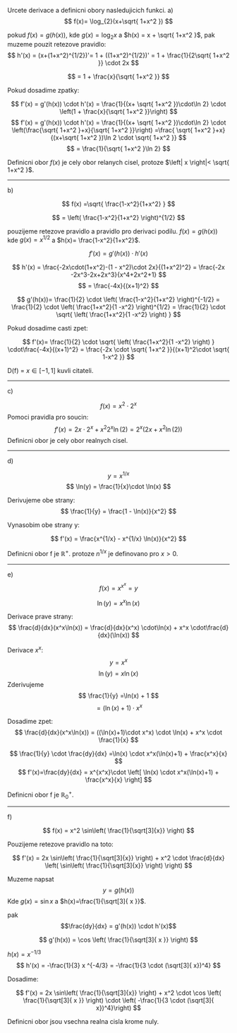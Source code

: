 Urcete derivace a definicni obory nasledujicich funkci.
a)
$$
f(x)= \log_{2}(x+\sqrt{ 1+x^2 })
$$

pokud $f(x) =g(h(x))$, kde $g(x) = \log_{2}x$ a $h(x) = x + \sqrt{ 1+x^2 }$, pak muzeme pouzit retezove pravidlo:
$$
h'(x) = (x+(1+x^2)^{1/2})'= 1 + ((1+x^2)^{1/2})' = 1 + \frac{1}{2\sqrt{ 1+x^2 }} \cdot 2x
$$

$$
= 1 + \frac{x}{\sqrt{ 1+x^2 }}
$$

Pokud dosadime zpatky:

$$
f'(x) = g'(h(x)) \cdot h'(x) = \frac{1}{(x+ \sqrt{ 1+x^2 })\cdot\ln 2} \cdot \left(1 + \frac{x}{\sqrt{ 1+x^2 }}\right)
$$
$$
f'(x) = g'(h(x)) \cdot h'(x) = \frac{1}{(x+ \sqrt{ 1+x^2 })\cdot\ln 2} \cdot \left(\frac{\sqrt{ 1+x^2 }+x}{\sqrt{ 1+x^2 }}\right)
=\frac{ \sqrt{ 1+x^2 }+x}{(x+\sqrt{ 1+x^2 })\ln 2 \cdot \sqrt{ 1+x^2 }} 
$$
$$
= \frac{1}{\sqrt{ 1+x^2 }\ln 2}
$$

Definicni obor $f(x)$ je cely obor relanych cisel, protoze $\left| x \right|< \sqrt{ 1+x^2 }$.

---

b)

$$
f(x) =\sqrt{ \frac{1-x^2}{1+x^2} }
$$

$$
= \left( \frac{1-x^2}{1+x^2} \right)^{1/2} 
$$

pouzijeme retezove pravidlo a pravidlo pro derivaci podilu.
$f(x)= g(h(x))$ kde $g(x) = x^{1/2}$ a $h(x)= \frac{1-x^2}{1+x^2}$.

$$
f'(x) = g'(h(x)) \cdot h'(x)
$$

$$
h'(x) = \frac{-2x\cdot(1+x^2)-(1 - x^2)\cdot 2x}{(1+x^2)^2} = \frac{-2x -2x^3-2x+2x^3}{x^4+2x^2+1} 
$$
$$
= \frac{-4x}{(x+1)^2}
$$

$$
g'(h(x))= \frac{1}{2} \cdot \left( \frac{1-x^2}{1+x^2}  \right)^{-1/2} = \frac{1}{2} \cdot \left( \frac{1+x^2}{1 -x^2} \right)^{1/2} = \frac{1}{2} \cdot \sqrt{ \left( \frac{1+x^2}{1 -x^2} \right)  }
$$

Pokud dosadime casti zpet:

$$
f'(x)=  \frac{1}{2} \cdot \sqrt{ \left( \frac{1+x^2}{1 -x^2} \right)  } \cdot\frac{-4x}{(x+1)^2} = \frac{-2x \cdot \sqrt{ 1+x^2 }}{(x+1)^2\cdot \sqrt{ 1-x^2 }}
$$

D(f) = $x \in [-1,1]$ kuvli citateli.

---
c)

$$
f(x)=x^2\cdot 2^x
$$
Pomoci pravidla pro soucin:
$$
f'(x)= 2x \cdot 2^x + x^2 2^x \ln(2) = 2^x(2x + x^2 \ln(2))
$$
Definicni obor je cely obor realnych cisel.

---
d)

$$
y = x^{1/x}
$$
$$
\ln(y) = \frac{1}{x}\cdot \ln(x)
$$

Derivujeme obe strany:
$$
\frac{1}{y} = \frac{1 - \ln(x)}{x^2}
$$

Vynasobim obe strany y:

$$
f'(x) = \frac{x^{1/x} - x^{1/x} \ln(x)}{x^2}
$$

Definicni obor f je $\mathbb{R}^+$. protoze  $n^{1/x}$ je definovano pro $x >0$.

---
e)
$$
f(x) = x^{x^x} = y
$$

$$
\ln(y) = x^x\ln(x)
$$

Derivace prave strany:
$$
\frac{d}{dx}(x^x\ln(x)) = \frac{d}{dx}(x^x) \cdot\ln(x) + x^x \cdot\frac{d}{dx}(\ln(x))
$$

Derivace $x^x$:
$$
y = x^x
$$
$$
\ln(y) = x\ln(x)
$$
Zderivujeme
$$
\frac{1}{y} =\ln(x) + 1
$$
$$
= (\ln(x)+1) \cdot x^x
$$

Dosadime zpet:
$$
\frac{d}{dx}(x^x\ln(x)) = ((\ln(x)+1)\cdot x^x) \cdot \ln(x) + x^x \cdot \frac{1}{x}
$$

$$
\frac{1}{y} \cdot \frac{dy}{dx} =\ln(x) \cdot x^x(\ln(x)+1) + \frac{x^x}{x}
$$
$$
f'(x)=\frac{dy}{dx} = x^{x^x}\cdot \left[ \ln(x) \cdot x^x(\ln(x)+1) + \frac{x^x}{x} \right] 
$$

Definicni obor f je $\mathbb{R}^+_{0}$. 

---
f)

$$
f(x) = x^2 \sin\left( \frac{1}{\sqrt[3]{x}} \right)
$$

Pouzijeme retezove pravidlo na toto:

$$
f'(x) = 2x \sin\left( \frac{1}{\sqrt[3]{x}} \right)  + x^2 \cdot \frac{d}{dx} \left( \sin\left( \frac{1}{\sqrt[3]{x}} \right) \right) 
$$

Muzeme napsat
$$
y = g(h(x))
$$
Kde $g(x) = \sin x$ a $h(x)=\frac{1}{\sqrt[3]{ x }}$.

pak $$\frac{dy}{dx} = g'(h(x)) \cdot h'(x)$$

$$
g'(h(x)) = \cos \left( \frac{1}{\sqrt[3]{ x }} \right) 
$$


$h(x) = x^{-1/3}$
$$
h'(x) = -\frac{1}{3} x ^{-4/3} = -\frac{1}{3 \cdot (\sqrt[3]{  x})^4}
$$

Dosadime:

$$
f'(x) = 2x \sin\left( \frac{1}{\sqrt[3]{x}} \right)  + x^2 \cdot \cos \left( \frac{1}{\sqrt[3]{ x }} \right) \cdot \left(  -\frac{1}{3 \cdot (\sqrt[3]{  x})^4}\right) 
$$

Definicni obor jsou vsechna realna cisla krome nuly.